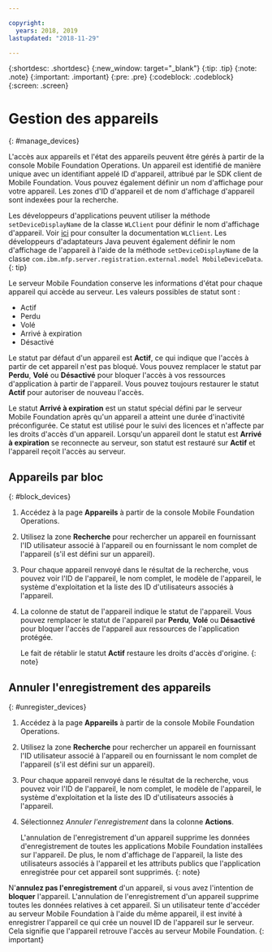```yaml
---

copyright:
  years: 2018, 2019
lastupdated: "2018-11-29"

---
```


{:shortdesc: .shortdesc}
{:new_window: target="_blank"}
{:tip: .tip}
{:note: .note}
{:important: .important}
{:pre: .pre}
{:codeblock: .codeblock}
{:screen: .screen}

# Gestion des appareils
{: #manage_devices}

L'accès aux appareils et l'état des appareils peuvent être gérés à partir de la console Mobile Foundation Operations. Un appareil est identifié de manière unique avec un identifiant appelé ID d'appareil, attribué par le SDK client de Mobile Foundation. Vous pouvez également définir un nom d'affichage pour votre appareil. Les zones d'ID d'appareil et de nom d'affichage d'appareil sont indexées pour la recherche.

Les développeurs d'applications peuvent utiliser la méthode `setDeviceDisplayName` de la classe `WLClient` pour définir le nom d'affichage d'appareil. Voir [ici](https://mobilefirstplatform.ibmcloud.com/tutorials/en/foundation/8.0/api/client-side-api/javascript/client/) pour consulter la documentation `WLClient`. Les développeurs d'adaptateurs Java peuvent également définir le nom d'affichage de l'appareil à l'aide de la méthode `setDeviceDisplayName` de la classe `com.ibm.mfp.server.registration.external.model MobileDeviceData`. 
{: tip}

Le serveur Mobile Foundation conserve les informations d'état pour chaque appareil qui accède au serveur. 
Les valeurs possibles de statut sont :
* Actif
* Perdu 
* Volé
* Arrivé à expiration 
* Désactivé
  
Le statut par défaut d'un appareil est **Actif**, ce qui indique que l'accès à partir de cet appareil n'est pas bloqué. Vous pouvez remplacer le statut par **Perdu**, **Volé** ou **Désactivé** pour bloquer l'accès à vos ressources d'application à partir de l'appareil. Vous pouvez toujours restaurer le statut **Actif** pour autoriser de nouveau l'accès. 

Le statut **Arrivé à expiration** est un statut spécial défini par le serveur Mobile Foundation après qu'un appareil a atteint une durée d'inactivité préconfigurée. Ce statut est utilisé pour le suivi des licences et n'affecte par les droits d'accès d'un appareil. Lorsqu'un appareil dont le statut est **Arrivé à expiration** se reconnecte au serveur, son statut est restauré sur **Actif** et l'appareil reçoit l'accès au serveur.

## Appareils par bloc
{: #block_devices}

1. Accédez à la page **Appareils** à partir de la console Mobile Foundation Operations.
2. Utilisez la zone **Recherche** pour rechercher un appareil en fournissant l'ID utilisateur associé à l'appareil ou en fournissant le nom complet de l'appareil (s'il est défini sur un appareil).
3. Pour chaque appareil renvoyé dans le résultat de la recherche, vous pouvez voir l'ID de l'appareil, le nom complet, le modèle de l'appareil, le système d'exploitation et la liste des ID d'utilisateurs associés à l'appareil.
4. La colonne de statut de l'appareil indique le statut de l'appareil. Vous pouvez remplacer le statut de l'appareil par **Perdu**, **Volé** ou **Désactivé** pour bloquer l'accès de l'appareil aux ressources de l'application protégée. 
   
   Le fait de rétablir le statut **Actif** restaure les droits d'accès d'origine.
   {: note}


## Annuler l'enregistrement des appareils
{: #unregister_devices}

1. Accédez à la page **Appareils** à partir de la console Mobile Foundation Operations.
2. Utilisez la zone **Recherche** pour rechercher un appareil en fournissant l'ID utilisateur associé à l'appareil ou en fournissant le nom complet de l'appareil (s'il est défini sur un appareil).
3. Pour chaque appareil renvoyé dans le résultat de la recherche, vous pouvez voir l'ID de l'appareil, le nom complet, le modèle de l'appareil, le système d'exploitation et la liste des ID d'utilisateurs associés à l'appareil.
4. Sélectionnez *Annuler l'enregistrement* dans la colonne **Actions**.

   L'annulation de l'enregistrement d'un appareil supprime les données d'enregistrement de toutes les applications Mobile Foundation installées sur l'appareil. De plus, le nom d'affichage de l'appareil, la liste des utilisateurs associés à l'appareil et les attributs publics que l'application enregistrée pour cet appareil sont supprimés.
   {: note}


N'**annulez pas l'enregistrement** d'un appareil, si vous avez l'intention de **bloquer** l'appareil. L'annulation de l'enregistrement d'un appareil supprime toutes les données relatives à cet appareil. Si un utilisateur tente d'accéder au serveur Mobile Foundation à l'aide du même appareil, il est invité à enregistrer l'appareil ce qui crée un nouvel ID de l'appareil sur le serveur. Cela signifie que l'appareil retrouve l'accès au serveur Mobile Foundation. 
{: important}
